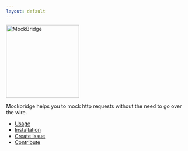 ```yaml
---
layout: default
---
```


<img src="https://martinpallmann.de/mockbridge/gfx/logo.svg" alt="MockBridge" style="width: 200px;">

Mockbridge helps you to mock http requests
without the need to go over the wire.

- [Usage](usage/)
- [Installation](installation/)
- [Create Issue](https://github.com/martinpallmann/mockbridge/issues/new)
- [Contribute](https://github.com/martinpallmann/mockbridge)
